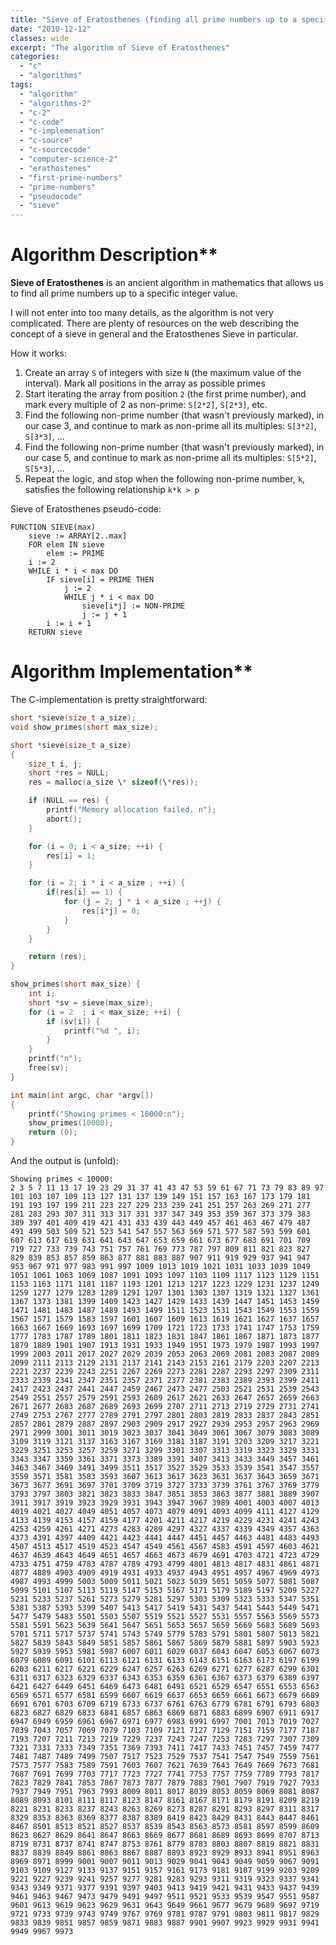 ```yaml
---
title: "Sieve of Eratosthenes (finding all prime numbers up to a specific integer)"
date: "2010-12-12"
classes: wide
excerpt: "The algorithm of Sieve of Eratosthenes"
categories: 
  - "c"
  - "algorithms"
tags: 
  - "algorithm"
  - "algorithms-2"
  - "c-2"
  - "c-code"
  - "c-implemenation"
  - "c-source"
  - "c-sourcecode"
  - "computer-science-2"
  - "erathostenes"
  - "first-prime-numbers"
  - "prime-numbers"
  - "pseudocode"
  - "sieve"
---
```


# Algorithm Description**

**Sieve of Eratosthenes** is an ancient algorithm in mathematics that allows us to find all prime numbers up to a specific integer value.

I will not enter into too many details, as the algorithm is not very complicated. There are plenty of resources on the web describing the concept of a sieve in general and the Eratosthenes Sieve in particular.

How it works:

1. Create an array `S` of integers with size `N` (the maximum value of the interval). Mark all positions in the array as possible primes 
2. Start iterating the array from position `2` (the first prime number), and mark every multiple of 2 as non-prime: `S[2*2]`, `S[2*3]`, etc.
3. Find the following non-prime number (that wasn't previously marked), in our case 3, and continue to mark as non-prime all its multiples: `S[3*2]`, `S[3*3]`, ...
4. Find the following non-prime number (that wasn't previously marked), in our case 5, and continue to mark as non-prime all its multiples: `S[5*2]`, `S[5*3]`, ...
5. Repeat the logic, and stop when the following non-prime number, `k`, satisfies the following relationship `k*k > p` 

Sieve of Eratosthenes pseudo-code:

```
FUNCTION SIEVE(max)
	sieve := ARRAY[2..max]
	FOR elem IN sieve
		elem := PRIME
	i := 2
	WHILE i * i < max DO
		IF sieve[i] = PRIME THEN
			j := 2
			WHILE j * i < max DO
				sieve[i*j] := NON-PRIME
			    j := j + 1
		i := i + 1
	RETURN sieve
```


# Algorithm Implementation**

The C-implementation is pretty straightforward:

```cpp
short *sieve(size_t a_size);
void show_primes(short max_size);

short *sieve(size_t a_size)
{
	size_t i, j;
	short *res = NULL;
	res = malloc(a_size \* sizeof(\*res));

	if (NULL == res) {
		printf("Memory allocation failed. n");
		abort();
	}

	for (i = 0; i < a_size; ++i) {
		res[i] = 1;
	}

	for (i = 2; i * i < a_size ; ++i) {
		if(res[i] == 1) {
			for (j = 2; j * i < a_size ; ++j) {
				res[i*j] = 0;
			}
		}
	}

	return (res);
}

show_primes(short max_size) {
	int i;
	short *sv = sieve(max_size);
	for (i = 2	; i < max_size; ++i) {
		if (sv[i]) {
			printf("%d ", i);
		}
	}
	printf("n");
	free(sv);
}

int main(int argc, char *argv[])
{
	printf("Showing primes < 10000:n");
	show_primes(10000);
	return (0);
} 
```

And the output is (unfold):

```
Showing primes < 10000:
2 3 5 7 11 13 17 19 23 29 31 37 41 43 47 53 59 61 67 71 73 79 83 89 97 101 103 107 109 113 127 131 137 139 149 151 157 163 167 173 179 181 191 193 197 199 211 223 227 229 233 239 241 251 257 263 269 271 277 281 283 293 307 311 313 317 331 337 347 349 353 359 367 373 379 383 389 397 401 409 419 421 431 433 439 443 449 457 461 463 467 479 487 491 499 503 509 521 523 541 547 557 563 569 571 577 587 593 599 601 607 613 617 619 631 641 643 647 653 659 661 673 677 683 691 701 709 719 727 733 739 743 751 757 761 769 773 787 797 809 811 821 823 827 829 839 853 857 859 863 877 881 883 887 907 911 919 929 937 941 947 953 967 971 977 983 991 997 1009 1013 1019 1021 1031 1033 1039 1049 1051 1061 1063 1069 1087 1091 1093 1097 1103 1109 1117 1123 1129 1151 1153 1163 1171 1181 1187 1193 1201 1213 1217 1223 1229 1231 1237 1249 1259 1277 1279 1283 1289 1291 1297 1301 1303 1307 1319 1321 1327 1361 1367 1373 1381 1399 1409 1423 1427 1429 1433 1439 1447 1451 1453 1459 1471 1481 1483 1487 1489 1493 1499 1511 1523 1531 1543 1549 1553 1559 1567 1571 1579 1583 1597 1601 1607 1609 1613 1619 1621 1627 1637 1657 1663 1667 1669 1693 1697 1699 1709 1721 1723 1733 1741 1747 1753 1759 1777 1783 1787 1789 1801 1811 1823 1831 1847 1861 1867 1871 1873 1877 1879 1889 1901 1907 1913 1931 1933 1949 1951 1973 1979 1987 1993 1997 1999 2003 2011 2017 2027 2029 2039 2053 2063 2069 2081 2083 2087 2089 2099 2111 2113 2129 2131 2137 2141 2143 2153 2161 2179 2203 2207 2213 2221 2237 2239 2243 2251 2267 2269 2273 2281 2287 2293 2297 2309 2311 2333 2339 2341 2347 2351 2357 2371 2377 2381 2383 2389 2393 2399 2411 2417 2423 2437 2441 2447 2459 2467 2473 2477 2503 2521 2531 2539 2543 2549 2551 2557 2579 2591 2593 2609 2617 2621 2633 2647 2657 2659 2663 2671 2677 2683 2687 2689 2693 2699 2707 2711 2713 2719 2729 2731 2741 2749 2753 2767 2777 2789 2791 2797 2801 2803 2819 2833 2837 2843 2851 2857 2861 2879 2887 2897 2903 2909 2917 2927 2939 2953 2957 2963 2969 2971 2999 3001 3011 3019 3023 3037 3041 3049 3061 3067 3079 3083 3089 3109 3119 3121 3137 3163 3167 3169 3181 3187 3191 3203 3209 3217 3221 3229 3251 3253 3257 3259 3271 3299 3301 3307 3313 3319 3323 3329 3331 3343 3347 3359 3361 3371 3373 3389 3391 3407 3413 3433 3449 3457 3461 3463 3467 3469 3491 3499 3511 3517 3527 3529 3533 3539 3541 3547 3557 3559 3571 3581 3583 3593 3607 3613 3617 3623 3631 3637 3643 3659 3671 3673 3677 3691 3697 3701 3709 3719 3727 3733 3739 3761 3767 3769 3779 3793 3797 3803 3821 3823 3833 3847 3851 3853 3863 3877 3881 3889 3907 3911 3917 3919 3923 3929 3931 3943 3947 3967 3989 4001 4003 4007 4013 4019 4021 4027 4049 4051 4057 4073 4079 4091 4093 4099 4111 4127 4129 4133 4139 4153 4157 4159 4177 4201 4211 4217 4219 4229 4231 4241 4243 4253 4259 4261 4271 4273 4283 4289 4297 4327 4337 4339 4349 4357 4363 4373 4391 4397 4409 4421 4423 4441 4447 4451 4457 4463 4481 4483 4493 4507 4513 4517 4519 4523 4547 4549 4561 4567 4583 4591 4597 4603 4621 4637 4639 4643 4649 4651 4657 4663 4673 4679 4691 4703 4721 4723 4729 4733 4751 4759 4783 4787 4789 4793 4799 4801 4813 4817 4831 4861 4871 4877 4889 4903 4909 4919 4931 4933 4937 4943 4951 4957 4967 4969 4973 4987 4993 4999 5003 5009 5011 5021 5023 5039 5051 5059 5077 5081 5087 5099 5101 5107 5113 5119 5147 5153 5167 5171 5179 5189 5197 5209 5227 5231 5233 5237 5261 5273 5279 5281 5297 5303 5309 5323 5333 5347 5351 5381 5387 5393 5399 5407 5413 5417 5419 5431 5437 5441 5443 5449 5471 5477 5479 5483 5501 5503 5507 5519 5521 5527 5531 5557 5563 5569 5573 5581 5591 5623 5639 5641 5647 5651 5653 5657 5659 5669 5683 5689 5693 5701 5711 5717 5737 5741 5743 5749 5779 5783 5791 5801 5807 5813 5821 5827 5839 5843 5849 5851 5857 5861 5867 5869 5879 5881 5897 5903 5923 5927 5939 5953 5981 5987 6007 6011 6029 6037 6043 6047 6053 6067 6073 6079 6089 6091 6101 6113 6121 6131 6133 6143 6151 6163 6173 6197 6199 6203 6211 6217 6221 6229 6247 6257 6263 6269 6271 6277 6287 6299 6301 6311 6317 6323 6329 6337 6343 6353 6359 6361 6367 6373 6379 6389 6397 6421 6427 6449 6451 6469 6473 6481 6491 6521 6529 6547 6551 6553 6563 6569 6571 6577 6581 6599 6607 6619 6637 6653 6659 6661 6673 6679 6689 6691 6701 6703 6709 6719 6733 6737 6761 6763 6779 6781 6791 6793 6803 6823 6827 6829 6833 6841 6857 6863 6869 6871 6883 6899 6907 6911 6917 6947 6949 6959 6961 6967 6971 6977 6983 6991 6997 7001 7013 7019 7027 7039 7043 7057 7069 7079 7103 7109 7121 7127 7129 7151 7159 7177 7187 7193 7207 7211 7213 7219 7229 7237 7243 7247 7253 7283 7297 7307 7309 7321 7331 7333 7349 7351 7369 7393 7411 7417 7433 7451 7457 7459 7477 7481 7487 7489 7499 7507 7517 7523 7529 7537 7541 7547 7549 7559 7561 7573 7577 7583 7589 7591 7603 7607 7621 7639 7643 7649 7669 7673 7681 7687 7691 7699 7703 7717 7723 7727 7741 7753 7757 7759 7789 7793 7817 7823 7829 7841 7853 7867 7873 7877 7879 7883 7901 7907 7919 7927 7933 7937 7949 7951 7963 7993 8009 8011 8017 8039 8053 8059 8069 8081 8087 8089 8093 8101 8111 8117 8123 8147 8161 8167 8171 8179 8191 8209 8219 8221 8231 8233 8237 8243 8263 8269 8273 8287 8291 8293 8297 8311 8317 8329 8353 8363 8369 8377 8387 8389 8419 8423 8429 8431 8443 8447 8461 8467 8501 8513 8521 8527 8537 8539 8543 8563 8573 8581 8597 8599 8609 8623 8627 8629 8641 8647 8663 8669 8677 8681 8689 8693 8699 8707 8713 8719 8731 8737 8741 8747 8753 8761 8779 8783 8803 8807 8819 8821 8831 8837 8839 8849 8861 8863 8867 8887 8893 8923 8929 8933 8941 8951 8963 8969 8971 8999 9001 9007 9011 9013 9029 9041 9043 9049 9059 9067 9091 9103 9109 9127 9133 9137 9151 9157 9161 9173 9181 9187 9199 9203 9209 9221 9227 9239 9241 9257 9277 9281 9283 9293 9311 9319 9323 9337 9341 9343 9349 9371 9377 9391 9397 9403 9413 9419 9421 9431 9433 9437 9439 9461 9463 9467 9473 9479 9491 9497 9511 9521 9533 9539 9547 9551 9587 9601 9613 9619 9623 9629 9631 9643 9649 9661 9677 9679 9689 9697 9719 9721 9733 9739 9743 9749 9767 9769 9781 9787 9791 9803 9811 9817 9829 9833 9839 9851 9857 9859 9871 9883 9887 9901 9907 9923 9929 9931 9941 9949 9967 9973
```